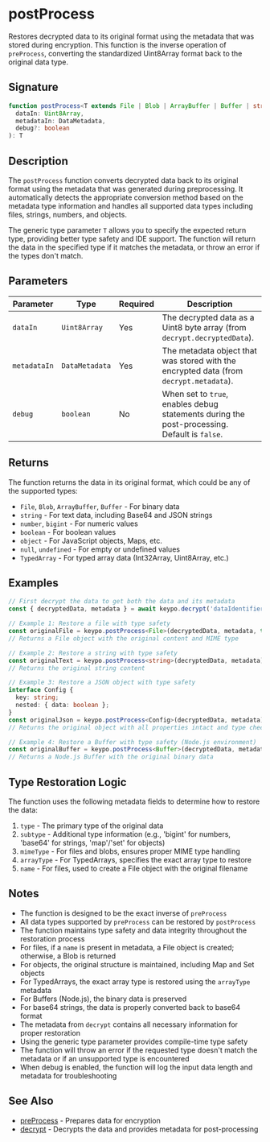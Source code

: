 # postProcess

Restores decrypted data to its original format using the metadata that was stored during encryption. This function is the inverse operation of `preProcess`, converting the standardized Uint8Array format back to the original data type.

## Signature

```typescript
function postProcess<T extends File | Blob | ArrayBuffer | Buffer | string | number | bigint | boolean | object | null | undefined | TypedArray>(
  dataIn: Uint8Array,
  metadataIn: DataMetadata,
  debug?: boolean
): T
```

## Description

The `postProcess` function converts decrypted data back to its original format using the metadata that was generated during preprocessing. It automatically detects the appropriate conversion method based on the metadata type information and handles all supported data types including files, strings, numbers, and objects.

The generic type parameter `T` allows you to specify the expected return type, providing better type safety and IDE support. The function will return the data in the specified type if it matches the metadata, or throw an error if the types don't match.

## Parameters

| Parameter | Type | Required | Description |
|-----------|------|----------|-------------|
| `dataIn` | `Uint8Array` | Yes | The decrypted data as a Uint8 byte array (from `decrypt.decryptedData`). |
| `metadataIn` | `DataMetadata` | Yes | The metadata object that was stored with the encrypted data (from `decrypt.metadata`). |
| `debug` | `boolean` | No | When set to `true`, enables debug statements during the post-processing. Default is `false`. |

## Returns

The function returns the data in its original format, which could be any of the supported types:

- `File`, `Blob`, `ArrayBuffer`, `Buffer` - For binary data
- `string` - For text data, including Base64 and JSON strings
- `number`, `bigint` - For numeric values
- `boolean` - For boolean values
- `object` - For JavaScript objects, Maps, etc.
- `null`, `undefined` - For empty or undefined values
- `TypedArray` - For typed array data (Int32Array, Uint8Array, etc.)

## Examples

```typescript
// First decrypt the data to get both the data and its metadata
const { decryptedData, metadata } = await keypo.decrypt('dataIdentifier', wallet);

// Example 1: Restore a file with type safety
const originalFile = keypo.postProcess<File>(decryptedData, metadata, true); // enable debug logs
// Returns a File object with the original content and MIME type

// Example 2: Restore a string with type safety
const originalText = keypo.postProcess<string>(decryptedData, metadata);
// Returns the original string content

// Example 3: Restore a JSON object with type safety
interface Config {
  key: string;
  nested: { data: boolean };
}
const originalJson = keypo.postProcess<Config>(decryptedData, metadata);
// Returns the original object with all properties intact and type checking

// Example 4: Restore a Buffer with type safety (Node.js environment)
const originalBuffer = keypo.postProcess<Buffer>(decryptedData, metadata);
// Returns a Node.js Buffer with the original binary data
```

## Type Restoration Logic

The function uses the following metadata fields to determine how to restore the data:

1. `type` - The primary type of the original data
2. `subtype` - Additional type information (e.g., 'bigint' for numbers, 'base64' for strings, 'map'/'set' for objects)
3. `mimeType` - For files and blobs, ensures proper MIME type handling
4. `arrayType` - For TypedArrays, specifies the exact array type to restore
5. `name` - For files, used to create a File object with the original filename

## Notes

- The function is designed to be the exact inverse of `preProcess`
- All data types supported by `preProcess` can be restored by `postProcess`
- The function maintains type safety and data integrity throughout the restoration process
- For files, if a `name` is present in metadata, a File object is created; otherwise, a Blob is returned
- For objects, the original structure is maintained, including Map and Set objects
- For TypedArrays, the exact array type is restored using the `arrayType` metadata
- For Buffers (Node.js), the binary data is preserved
- For base64 strings, the data is properly converted back to base64 format
- The metadata from `decrypt` contains all necessary information for proper restoration
- Using the generic type parameter provides compile-time type safety
- The function will throw an error if the requested type doesn't match the metadata or if an unsupported type is encountered
- When debug is enabled, the function will log the input data length and metadata for troubleshooting

## See Also

- [preProcess](./preProcess.md) - Prepares data for encryption
- [decrypt](./decrypt.md) - Decrypts the data and provides metadata for post-processing